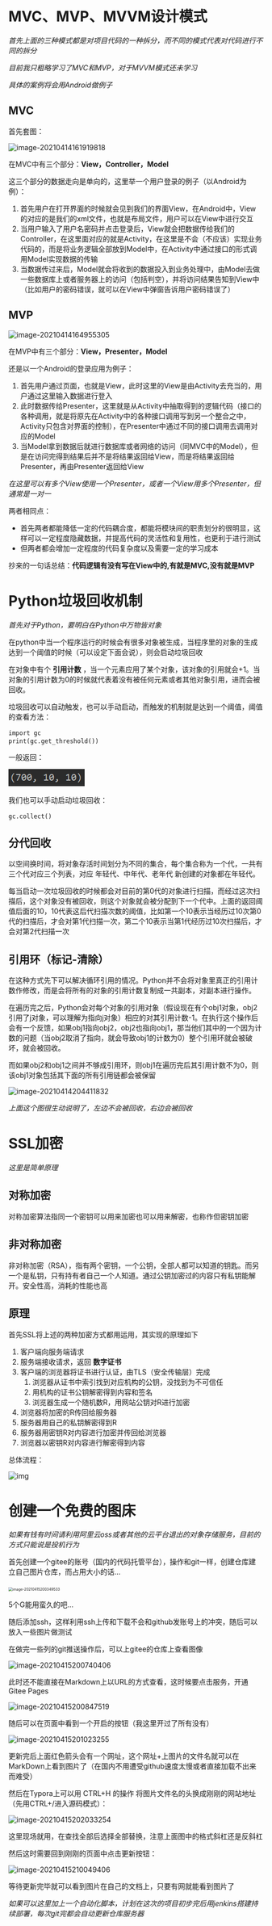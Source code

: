 # MVC、MVP、MVVM设计模式



*首先上面的三种模式都是对项目代码的一种拆分，而不同的模式代表对代码进行不同的拆分*

*目前我只粗略学习了MVC和MVP，对于MVVM模式还未学习*

*具体的案例将会用Android做例子*

## MVC

首先套图：

![image-20210414161919818](http://hehe_thirtyseven.gitee.io/images/image-20210414161919818.png)

在MVC中有三个部分：**View，Controller，Model**

这三个部分的数据走向是单向的，这里举一个用户登录的例子（以Android为例）：

1. 首先用户在打开界面的时候就会见到我们的界面View，在Android中，View的对应的是我们的xml文件，也就是布局文件，用户可以在View中进行交互
2. 当用户输入了用户名密码并点击登录后，View就会把数据传给我们的Controller，在这里面对应的就是Activity，在这里是不会（不应该）实现业务代码的，而是将业务逻辑全部放到Model中，在Activity中通过接口的形式调用Model实现数据的传输
3. 当数据传过来后，Model就会将收到的数据投入到业务处理中，由Model去做一些数据库上或者服务器上的访问（包括判空），并将访问结果告知到View中（比如用户的密码错误，就可以在View中弹窗告诉用户密码错误了）

## MVP

![image-20210414164955305](http://hehe_thirtyseven.gitee.io/images/image-20210414164955305.png)

在MVP中有三个部分：**View，Presenter，Model**

还是以一个Android的登录应用为例子：

1. 首先用户通过页面，也就是View，此时这里的View是由Activity去充当的，用户通过这里输入数据进行登入
2. 此时数据传给Presenter，这里就是从Activity中抽取得到的逻辑代码（接口的各种调用，就是将原先在Activity中的各种接口调用写到另一个整合之中，Activity只包含对界面的控制），在Presenter中通过不同的接口调用去调用对应的Model
3. 当Model拿到数据后就进行数据库或者网络的访问（同MVC中的Model），但是在访问完得到结果后并不是将结果返回给View，而是将结果返回给Presenter，再由Presenter返回给View

*在这里可以有多个View使用一个Presenter，或者一个View用多个Presenter，但通常是一对一*

两者相同点：

- 首先两者都能降低一定的代码耦合度，都能将模块间的职责划分的很明显，这样可以一定程度隐藏数据，并提高代码的灵活性和复用性，也更利于进行测试
- 但两者都会增加一定程度的代码复杂度以及需要一定的学习成本

抄来的一句话总结：**代码逻辑有没有写在View中的,有就是MVC,没有就是MVP**

# Python垃圾回收机制

*首先对于Python，要明白在Python中万物皆对象*

在python中当一个程序运行的时候会有很多对象被生成，当程序里的对象的生成达到一个阈值的时候（可以设定下面会说），则会启动垃圾回收

在对象中有个 **引用计数** ，当一个元素应用了某个对象，该对象的引用就会+1。当对象的引用计数为0的时候就代表着没有被任何元素或者其他对象引用，进而会被回收。

垃圾回收可以自动触发，也可以手动启动，而触发的机制就是达到一个阈值，阈值的查看方法：

```
import gc
print(gc.get_threshold())
```

一般返回：

![image-20210414200355909](images-folder/image-20210414200355909.png)

我们也可以手动启动垃圾回收：

```
gc.collect()
```

## 分代回收

以空间换时间，将对象存活时间划分为不同的集合，每个集合称为一个代，一共有三个代对应三个列表，对应 年轻代、中年代、老年代 新创建的对象都在年轻代。

每当启动一次垃圾回收的时候都会对目前的第0代的对象进行扫描，而经过这次扫描后，这个对象没有被回收，则这个对象就会被分配到下一个代中。上面的返回阈值后面的10，10代表这后代扫描次数的阈值，比如第一个10表示当经历过10次第0代的扫描后，才会对第1代扫描一次，第二个10表示当第1代经历过10次扫描后，才会对第2代扫描一次

## 引用环（标记-清除）

在这种方式先下可以解决循环引用的情况。Python并不会将对象里真正的引用计数作修改，而是会将所有的对象的引用计数复制成一共副本，对副本进行操作。

在遍历完之后，Python会对每个对象的引用对象（假设现在有个obj1对象，obj2引用了j对象，可以理解为指向j对象）相应的对其引用计数-1。在执行这个操作后会有一个反馈，如果obj1指向obj2，obj2也指向obj1，那当他们其中的一个因为计数的问题（当obj2取消了指向，就会导致obj1的计数为0）整个引用环就会被破坏，就会被回收。

而如果obj2和obj1之间并不够成引用环，则obj1在遍历完后其引用计数不为0，则该obj1对象包括其下面的所有引用链都会被保留

![image-20210414204411832](http://hehe_thirtyseven.gitee.io/images/image-20210414204411832.png)

*上面这个图很生动说明了，左边不会被回收，右边会被回收*

# SSL加密

*这里是简单原理*

## 对称加密

对称加密算法指同一个密钥可以用来加密也可以用来解密，也称作但密钥加密

## 非对称加密

非对称加密（RSA），指有两个密钥，一个公钥，全部人都可以知道的钥匙。而另一个是私钥，只有持有者自己一个人知道。通过公钥加密过的内容只有私钥能解开。安全性高，消耗的性能也高

## 原理

首先SSL将上述的两种加密方式都用运用，其实现的原理如下

1. 客户端向服务端请求
2. 服务端接收请求，返回 **数字证书**
3. 客户端的浏览器将证书进行认证，由TLS（安全传输层）完成
   1. 浏览器从证书中索引找到对应机构的公钥，没找到为不可信任
   2. 用机构的证书公钥解密得到内容和签名
   3. 浏览器生成一个随机数R，用网站公钥对R进行加密
4. 浏览器将加密的R传回给服务器
5. 服务器用自己的私钥解密得到R
6. 服务器用密钥R对内容进行加密并传回给浏览器
7. 浏览器以密钥R对内容进行解密得到内容

总体流程：

![img](E:\images\1395105-20200526213357731-2033948230.jpg)

# 创建一个免费的图床

*如果有钱有时间请利用阿里云oss或者其他的云平台退出的对象存储服务，目前的方式只能说是投机行为*

首先创建一个gitee的账号（国内的代码托管平台），操作和git一样，创建仓库建立自己图片仓库，而占用大小的话...

<img src="http://hehe_thirtyseven.gitee.io/images/image-20210415200349533.png" alt="image-20210415200349533" style="zoom:50%;" />

5个G能用蛮久的吧...

随后添加ssh，这样利用ssh上传和下载不会和github发账号上的冲突，随后可以放入一些图片做测试

在做完一些列的git推送操作后，可以上gitee的仓库上查看图像

![image-20210415200740406](http://hehe_thirtyseven.gitee.io/images/image-20210415200740406.png)

此时还不能直接在Markdown上以URL的方式查看，这时候要点击服务，开通Gitee Pages

![image-20210415200847519](http://hehe_thirtyseven.gitee.io/images/image-20210415200847519.png)

随后可以在页面中看到一个开启的按钮（我这里开过了所有没有）

![image-20210415201023255](http://hehe_thirtyseven.gitee.io/images/image-20210415201023255.png)

更新完后上面红色箭头会有一个网址，这个网址+上图片的文件名就可以在MarkDown上看到图片了（在国内不用遭受github速度太慢或者直接加载不出来而难受）

然后在Typora上可以用 CTRL+H 的操作 将图片文件名的头换成刚刚的网站地址（先用CTRL+/进入源码模式）：

![image-20210415202033254](http://hehe_thirtyseven.gitee.io/images/image-20210415202033254.png)

这里现场就用，在查找全部后选择全部替换，注意上面图中的格式斜杠还是反斜杠

然后这时需要回到刚刚的页面中点击更新按钮：

![image-20210415210049406](http://hehe_thirtyseven.gitee.io/images/image-20210415210049406.png)

等待更新完毕就可以看到图片在自己的文档上，只要有网就能看到图片了

*如果可以这里加上一个自动化脚本，计划在这次的项目初步完后用jenkins搭建持续部署，每次git完都会自动更新仓库服务器*